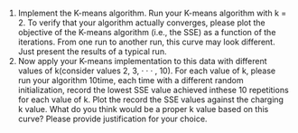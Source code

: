 1. Implement the K-means algorithm. Run your K-means algorithm with k = 2. To verify that your algorithm actually converges, please plot the objective of the K-means algorithm (i.e., the SSE) as a function of the iterations. From one run to another run, this curve may look different. Just present the results of a typical run.
2.  Now apply your K-means implementation to this data with different values of k(consider values 2, 3, · · · , 10). For each value of k, please run your algorithm 10time, each time with a different random initialization, record the lowest SSE value achieved inthese 10 repetitions for each value of k. Plot the record the SSE values against the charging k value. What do you think would be a proper k value based on this curve? Please provide justification for your choice.

